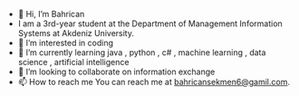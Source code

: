 - 👋 Hi, I’m Bahrican
- I am a 3rd-year student at the Department of Management Information Systems at Akdeniz University.
- 👀 I’m interested in coding
- 🌱 I’m currently learning java , python , c# , machine learning , data science , artificial intelligence
- 💞️ I’m looking to collaborate on information exchange
- 📫 How to reach me You can reach me at bahricansekmen6@gamil.com.


<!---
bahricansekmen/bahricansekmen is a ✨ special ✨ repository because its `README.md` (this file) appears on your GitHub profile.
You can click the Preview link to take a look at your changes.
--->
